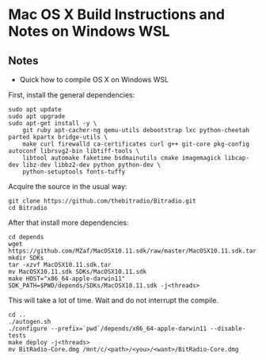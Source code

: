 Mac OS X Build Instructions and Notes on Windows WSL
====================================

Notes
-----

* Quick how to compile OS X on Windows WSL


First, install the general dependencies:

    sudo apt update
    sudo apt upgrade
    sudo apt-get install -y \
        git ruby apt-cacher-ng qemu-utils debootstrap lxc python-cheetah parted kpartx bridge-utils \
        make curl firewalld ca-certificates curl g++ git-core pkg-config autoconf librsvg2-bin libtiff-tools \
        libtool automake faketime bsdmainutils cmake imagemagick libcap-dev libz-dev libbz2-dev python python-dev \
        python-setuptools fonts-tuffy


Acquire the source in the usual way:

    git clone https://github.com/thebitradio/Bitradio.git
    cd Bitradio


After that install more dependencies:

    cd depends
    wget https://github.com/MZaf/MacOSX10.11.sdk/raw/master/MacOSX10.11.sdk.tar.gz
    mkdir SDKs
    tar -xzvf MacOSX10.11.sdk.tar
    mv MacOSX10.11.sdk SDKs/MacOSX10.11.sdk
    make HOST="x86_64-apple-darwin11" SDK_PATH=$PWD/depends/SDKs/MacOSX10.11.sdk -j<threads>

This will take a lot of time. Wait and do not interrupt the compile.

    cd ..
    ./autogen.sh
    ./configure --prefix=`pwd`/depends/x86_64-apple-darwin11 --disable-tests
    make deploy -j<threads>
    mv BitRadio-Core.dmg /mnt/c/<path>/<you>/<want>/BitRadio-Core.dmg
